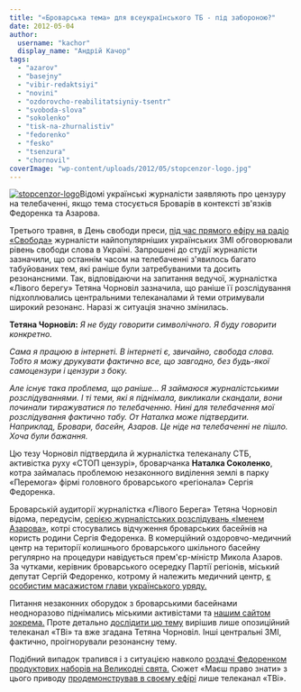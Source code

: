 ```yaml
---
title: "«Броварська тема» для всеукраїнського ТБ - під забороною?"
date: 2012-05-04
author: 
  username: "kachor"
  display_name: "Андрій Качор"
tags: 
  - "azarov"
  - "basejny"
  - "vibir-redaktsiyi"
  - "novini"
  - "ozdorovcho-reabilitatsiyniy-tsentr"
  - "svoboda-slova"
  - "sokolenko"
  - "tisk-na-zhurnalistiv"
  - "fedorenko"
  - "fesko"
  - "tsenzura"
  - "chornovil"
coverImage: "wp-content/uploads/2012/05/stopcenzor-logo.jpg"
---
```


[![](https://mpz.brovary.org/wp-content/uploads/2012/05/stopcenzor-logo.jpg "stopcenzor-logo")](https://mpz.brovary.org/wp-content/uploads/2012/05/stopcenzor-logo.jpg)Відомі українські журналісти заявляють про цензуру на телебаченні, якщо тема стосується Броварів в контексті зв'язків Федоренка та Азарова.

Третього травня, в День свободи преси, [під час прямого ефіру на радіо «Свобода»](http://www.radiosvoboda.org/content/article/24568847.html) журналісти найпопулярніших українських ЗМІ обговорювали рівень свободи слова в Україні. Запрошені до студії журналісти зазначили, що останнім часом на телебаченні з'явилось багато табуйованих тем, які раніше були затребуваними та досить резонансними. Так, відповідаючи на запитання ведучої, журналістка «Лівого берегу» Тетяна Чорновіл зазначила, що раніше її розслідування підхоплювались центральними телеканалами й теми отримували широкий резонанс. Наразі ж ситуація значно змінилась.

**Тетяна Чорновіл:** _Я не буду говорити символічного. Я буду говорити конкретно._

_Сама я працюю в інтернеті. В інтернеті є, звичайно, свобода слова. Тобто я можу друкувати фактично все, що завгодно, без будь-якої самоцензури і цензури з боку._ 

_Але існує така проблема, що раніше... Я займаюся журналістськими розслідуваннями. І ті теми, які я піднімала, викликали скандали, вони починали тиражуватися по телебаченню. Нині для телебачення мої розслідування фактично табу. От Наталка може підтвердити. Наприклад, Бровари, басейн, Азаров. Це ніде на телебаченні не пішло. Хоча були бажання._ 

Цю тезу Чорновіл підтвердила й журналістка телеканалу СТБ, активістка руху «СТОП цензурі», броварчанка **Наталка Соколенко**, котра займалась проблемою незаконного виділення землі в парку «Перемога» фірмі головного броварського «регіонала» Сергія Федоренка.

Броварській аудиторії журналістка «Лівого Берега» Тетяна Чорновіл відома, передусім, [серією журналістських розслідувань «Іменем Азарова»](http://lb.ua/news/2012/01/30/134252_imenem_azarova_3_merzkaya_lozh.html), котрі стосувались відчуження броварських басейнів на користь родини Сергія Федоренка. В комерційний оздоровчо-медичний центр на території колишнього броварського шкільного басейну регулярно на процедури навідується прем'єр-міністр Микола Азаров. За чутками, керівник броварського осередку Партії регіонів, міський депутат Сергій Федоренко, котрому й належить медичний центр, [є особистим масажистом глави українського уряду.](http://blogs.pravda.com.ua/authors/yusov/4f799eb713d3d/) 

Питання незаконних оборудок з броварськими басейнами неодноразово піднімались міськими активістами та [нашим сайтом зокрема.](https://mpz.brovary.org/yak-telekanal-tvi-znimav-syujet-pro-brovarsky-baseyny/) Проте детально [дослідити цю тему](http://www.youtube.com/watch?feature=player_embedded&v=nklwcJCt6Ls) вирішив лише опозиційний телеканал «ТВі» та вже згадана Тетяна Чорновіл. Інші центральні ЗМІ, фактично, проігнорували резонансну тему.

Подібний випадок трапився і з ситуацією навколо [роздачі Федоренком продуктових наборів на Великодні свята.](https://mpz.brovary.org/fedorenko-rozpochav-peredviborchu-rozdachu-produktovih-naboriv-video/) Сюжет «Маєш право знати» з цього приводу [продемонстрував в своєму ефірі](https://mpz.brovary.org/studiya-mayesh-pravo-znati-telekanal-tvi-pokazav-syuzhet-mpz-u-pryamomu-efiri/) лише телеканал «ТВі».
